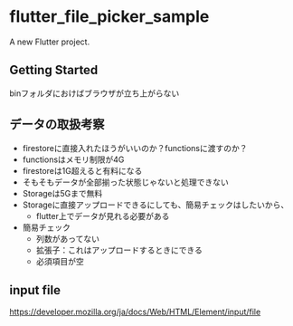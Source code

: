 # flutter_file_picker_sample

A new Flutter project.

## Getting Started

binフォルダにおけばブラウザが立ち上がらない

## データの取扱考察
- firestoreに直接入れたほうがいいのか？functionsに渡すのか？
- functionsはメモリ制限が4G
- firestoreは1G超えると有料になる
- そもそもデータが全部揃った状態じゃないと処理できない
- Storageは5Gまで無料
- Storageに直接アップロードできるにしても、簡易チェックはしたいから、
  - flutter上でデータが見れる必要がある
- 簡易チェック
  -   列数があってない
  -   拡張子：これはアップロードするときにできる
  -   必須項目が空

## input file
https://developer.mozilla.org/ja/docs/Web/HTML/Element/input/file